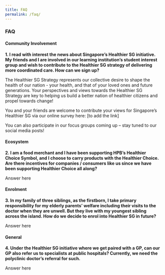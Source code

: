```yaml
---
title: FAQ
permalink: /faq/
---
```

### **FAQ**

#### **Community Involvement**

**1. I read with interest the news about Singapore’s Healthier SG initiative. My friends and I are involved in our learning institution’s student interest group and wish to contribute to the Healthier SG strategy of delivering more coordinated care. How can we sign up?**

The Healthier SG Strategy represents our collective desire to shape the health of our nation - your health, and that of your loved ones and future generations. Your perspectives and views towards the Healthier SG Strategy are key to helping us build a better nation of healthier citizens and propel towards change!

You and your friends are welcome to contribute your views for Singapore’s Healthier SG via our online survey here: [to add the link]

You can also participate in our focus groups coming up – stay tuned to our social media posts!

#### **Ecosystem**

**2. I am a food merchant and I have been supporting HPB’s Healthier Choice Symbol, and I choose to carry products with the Healthier Choice. Are there incentives for companies / consumers like us since we have been supporting Healthier Choice all along?**

Answer here

#### **Enrolment**

**3. In my family of three siblings, as the firstborn, I take primary responsibility for my elderly parents’ welfare including their visits to the doctor when they are unwell. But they live with my youngest sibling across the island. How do we decide to enrol into Healthier SG in future?**

Answer here

#### **General**

**4. Under the Healthier SG initiative where we get paired with a GP, can our GP also refer us to specialists at public hospitals? Currently, we need the polyclinic doctor’s referral for such.**

Answer here